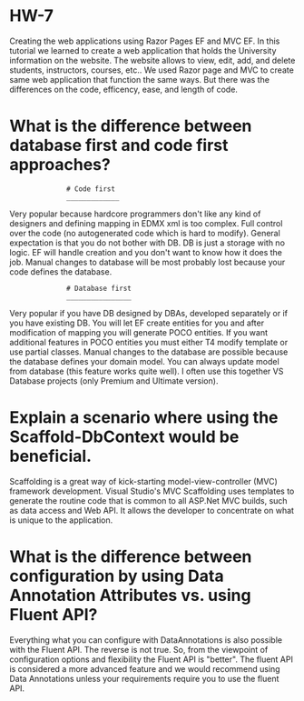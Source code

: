 # HW-7
Creating the web applications using Razor Pages EF and MVC EF. In this tutorial we learned to create a web application that holds the University information on the website. The website allows to view, edit, add, and delete students, instructors, courses, etc.. We used Razor page and MVC to create same web application that function the same ways. But there was the differences on the code, efficency, ease, and length of code. 

# What is the difference between database first and code first approaches?
                  # Code first
                  _____________
Very popular because hardcore programmers don't like any kind of designers and defining mapping in EDMX xml is too complex.
Full control over the code (no autogenerated code which is hard to modify).
General expectation is that you do not bother with DB. DB is just a storage with no logic. EF will handle creation and you don't want to know how it does the job.
Manual changes to database will be most probably lost because your code defines the database.

                  # Database first
                  ________________
Very popular if you have DB designed by DBAs, developed separately or if you have existing DB.
You will let EF create entities for you and after modification of mapping you will generate POCO entities.
If you want additional features in POCO entities you must either T4 modify template or use partial classes.
Manual changes to the database are possible because the database defines your domain model. You can always update model from database (this feature works quite well).
I often use this together VS Database projects (only Premium and Ultimate version).

# Explain a scenario where using the Scaffold-DbContext would be beneficial.
Scaffolding is a great way of kick-starting model-view-controller (MVC) framework development. Visual Studio's MVC Scaffolding uses templates to generate the routine code that is common to all ASP.Net MVC builds, such as data access and Web API. It allows the developer to concentrate on what is unique to the application.

# What is the difference between configuration by using Data Annotation Attributes vs. using Fluent API?
Everything what you can configure with DataAnnotations is also possible with the Fluent API. The reverse is not true. So, from the viewpoint of configuration options and flexibility the Fluent API is "better".
The fluent API is considered a more advanced feature and we would recommend using Data Annotations unless your requirements require you to use the fluent API.

